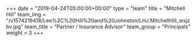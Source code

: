 +++
date = "2019-04-24T05:00:00+00:00"
type = "team"
title = "Mitchell Hill"
team_img = "/v1574219418/Lee%2C%20Hill%20and%20Johnston/LHJ.MitchellHill_wsjzbv.jpg"
team_title = "Partner / Insurance Advisor"
team_group = "Principals"
weight = 3
+++